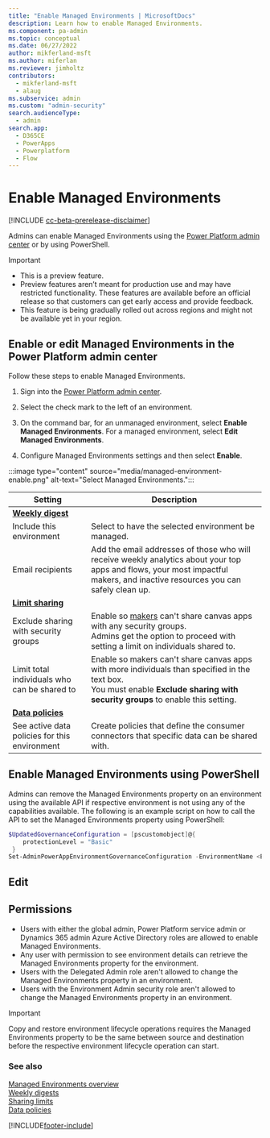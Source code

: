 ```yaml
---
title: "Enable Managed Environments | MicrosoftDocs"
description: Learn how to enable Managed Environments.
ms.component: pa-admin
ms.topic: conceptual
ms.date: 06/27/2022
author: mikferland-msft
ms.author: miferlan
ms.reviewer: jimholtz
contributors:
  - mikferland-msft
  - alaug 
ms.subservice: admin
ms.custom: "admin-security"
search.audienceType: 
  - admin
search.app:
  - D365CE
  - PowerApps
  - Powerplatform
  - Flow
---
```

# Enable Managed Environments

<!-- https://go.microsoft.com/fwlink/?linkid=2194805 -->

[!INCLUDE [cc-beta-prerelease-disclaimer](../includes/cc-beta-prerelease-disclaimer.md)]

Admins can enable Managed Environments using the [Power Platform admin center](managed-environment-enable.md) or by using PowerShell. 

> [!IMPORTANT]
> - This is a preview feature.
> - Preview features aren’t meant for production use and may have restricted functionality. These features are available before an official release so that customers can get early access and provide feedback.
> - This feature is being gradually rolled out across regions and might not be available yet in your region.

## Enable or edit Managed Environments in the Power Platform admin center

Follow these steps to enable Managed Environments.

1. Sign into the [Power Platform admin center](https://admin.powerplatform.microsoft.com). 

2. Select the check mark to the left of an environment. 

3. On the command bar, for an unmanaged environment, select **Enable Managed Environments**. For a managed environment, select **Edit Managed Environments**.

3. Configure Managed Environments settings and then select **Enable**.

:::image type="content" source="media/managed-environment-enable.png" alt-text="Select Managed Environments.":::

|Setting  |Description  |
|---------|---------|
|**[Weekly digest](managed-environment-weekly-digests.md)**     |         |
|Include this environment     | Select to have the selected environment be managed.       |
|Email recipients     | Add the email addresses of those who will receive weekly analytics about your top apps and flows, your most impactful makers, and inactive resources you can safely clean up.        |
|**[Limit sharing](managed-environment-sharing-limits.md)**     |         |
|Exclude sharing with security groups     | Enable so [makers](/power-apps/learning-catalog/app-maker) can't share canvas apps with any security groups. <br />Admins get the option to proceed with setting a limit on individuals shared to.        |
|Limit total individuals who can be shared to    | Enable so makers can't share canvas apps with more individuals than specified in the text box. <br /> You must enable **Exclude sharing with security groups** to enable this setting.        |
|**[Data policies](managed-environment-data-policies.md)**     |         |
|See active data policies for this environment     | Create policies that define the consumer connectors that specific data can be shared with.         |

## Enable Managed Environments using PowerShell

Admins can remove the Managed Environments property on an environment using the available API if respective environment is not using any of the capabilities available. The following is an example script on how to call the API to set the Managed Environments property using PowerShell: 

```powershell
$UpdatedGovernanceConfiguration = [pscustomobject]@{
    protectionLevel = "Basic"
 }
Set-AdminPowerAppEnvironmentGovernanceConfiguration -EnvironmentName <EnvironmentID> -UpdatedGovernanceConfiguration $UpdatedGovernanceConfiguration
```

## Edit

## Permissions

- Users with either the global admin, Power Platform service admin or Dynamics 365 admin Azure Active Directory roles are allowed to enable Managed Environments. 
- Any user with permission to see environment details can retrieve the Managed Environments property for the environment.  
- Users with the Delegated Admin role aren't allowed to change the Managed Environments property in an environment. 
- Users with the Environment Admin security role aren't allowed to change the Managed Environments property in an environment.  

> [!IMPORTANT]
> Copy and restore environment lifecycle operations requires the Managed Environments property to be the same between source and destination before the respective environment lifecycle operation can start. 

### See also  
[Managed Environments overview](managed-environment-overview.md) <br />
[Weekly digests](managed-environment-weekly-digests.md) <br />
[Sharing limits](managed-environment-sharing-limits.md)  <br />
[Data policies](managed-environment-data-policies.md)




[!INCLUDE[footer-include](../includes/footer-banner.md)]


